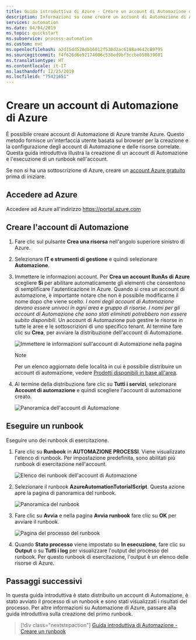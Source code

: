 ```yaml
---
title: Guida introduttiva di Azure - Creare un account di Automazione di Azure | Microsoft Docs
description: Informazioni su come creare un account di Automazione di Azure ed eseguire un runbook
services: automation
ms.date: 04/04/2019
ms.topic: quickstart
ms.subservice: process-automation
ms.custom: mvc
ms.openlocfilehash: a2d15dd520db16012f530d2ac6188a4642c89795
ms.sourcegitcommit: f4f626d6e92174086c530ed9bf3ccbe058639081
ms.translationtype: HT
ms.contentlocale: it-IT
ms.lasthandoff: 12/25/2019
ms.locfileid: "75421651"
---
```

# <a name="create-an-azure-automation-account"></a>Creare un account di Automazione di Azure

È possibile creare account di Automazione di Azure tramite Azure. Questo metodo fornisce un'interfaccia utente basata sul browser per la creazione e la configurazione degli account di Automazione e delle risorse correlate. Questa guida introduttiva illustra la creazione di un account di Automazione e l'esecuzione di un runbook nell'account.

Se non si ha una sottoscrizione di Azure, creare un [account Azure gratuito](https://azure.microsoft.com/free/?WT.mc_id=A261C142F) prima di iniziare.

## <a name="sign-in-to-azure"></a>Accedere ad Azure

Accedere ad Azure all'indirizzo https://portal.azure.com

## <a name="create-automation-account"></a>Creare l'account di Automazione

1. Fare clic sul pulsante **Crea una risorsa** nell'angolo superiore sinistro di Azure.

1. Selezionare **IT e strumenti di gestione** e quindi selezionare **Automazione**.

1. Immettere le informazioni account. Per **Crea un account RunAs di Azure** scegliere **Sì** per abilitare automaticamente gli elementi che consentono di semplificare l'autenticazione in Azure. Quando si crea un account di automazione, è importante notare che non è possibile modificarne il nome dopo che viene scelto. *I nomi degli account di Automazione devono essere univoci in ogni area e gruppo di risorse. I nomi per gli account di Automazione che sono stati eliminati potrebbero non essere subito disponibili.* Un account di Automazione può gestire le risorse in tutte le aree e le sottoscrizioni di uno specifico tenant. Al termine fare clic su **Crea**, per avviare la distribuzione dell'account di Automazione.

    ![Immettere le informazioni sull'account di Automazione nella pagina](./media/automation-quickstart-create-account/create-automation-account-portal-blade.png)  

    > [!NOTE]
    > Per un elenco aggiornato delle località in cui è possibile distribuire un account di automazione, vedere [Prodotti disponibili in base all'area](https://azure.microsoft.com/global-infrastructure/services/?products=automation&regions=all).

1. Al termine della distribuzione fare clic su **Tutti i servizi**, selezionare **Account di automazione** e quindi scegliere l'account di automazione creato.

    ![Panoramica dell'account di Automazione](./media/automation-quickstart-create-account/automation-account-overview.png)

## <a name="run-a-runbook"></a>Eseguire un runbook

Eseguire uno dei runbook di esercitazione.

1. Fare clic su **Runbook** in **AUTOMAZIONE PROCESSI**. Viene visualizzato l'elenco di runbook. Per impostazione predefinita, sono abilitati più runbook di esercitazione nell'account.

    ![Elenco dei runbook dell'account di Automazione](./media/automation-quickstart-create-account/automation-runbooks-overview.png)

1. Selezionare il runbook **AzureAutomationTutorialScript**. Questa azione apre la pagina di panoramica del runbook.

    ![Panoramica del runbook](./media/automation-quickstart-create-account/automation-tutorial-script-runbook-overview.png)

1. Fare clic su **Avvia** e nella pagina **Avvia runbook** fare clic su **OK** per avviare il runbook.

    ![Pagina del processo del runbook](./media/automation-quickstart-create-account/automation-tutorial-script-job.png)

1. Quando **Stato processo** viene impostato su **In esecuzione**, fare clic su **Output** o su **Tutti i log** per visualizzare l'output del processo del runbook. Per questo runbook di esercitazione, l'output è un elenco delle risorse di Azure.

## <a name="next-steps"></a>Passaggi successivi

In questa guida introduttiva è stato distribuito un account di Automazione, è stato avviato il processo di un runbook e sono stati visualizzati i risultati del processo. Per altre informazioni su Automazione di Azure, passare alla guida introduttiva sulla creazione del primo runbook.

> [!div class="nextstepaction"]
> [Guida introduttiva di Automazione - Creare un runbook](./automation-quickstart-create-runbook.md)

